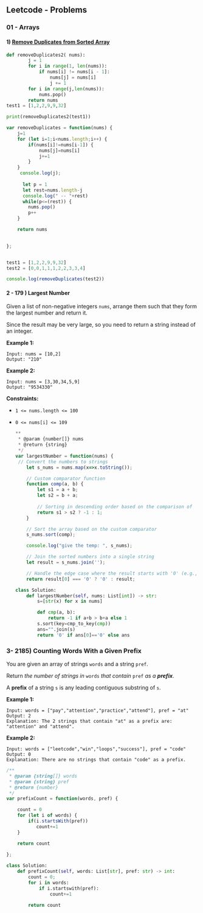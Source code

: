 ## Leetcode - Problems 

### 01 - Arrays 

#### 1)  [Remove Duplicates from Sorted Array](https://leetcode.com/problems/remove-duplicates-from-sorted-array/)

~~~python
def removeDuplicates2( nums):
        j = 1
        for i in range(1, len(nums)):
            if nums[i] != nums[i - 1]:
                nums[j] = nums[i]
                j += 1
        for i in range(j,len(nums)): 
            nums.pop()
        return nums
test1 = [1,2,2,9,9,32]

print(removeDuplicates2(test1))
~~~

~~~javascript
var removeDuplicates = function(nums) {
    j=1
    for (let i=1;i<nums.length;i++) {
        if(nums[i]!=nums[i-1]) {
            nums[j]=nums[i]
            j+=1
        }
    }
     console.log(j);
     
      let p = 1
      let rest=nums.length-j
      console.log(" -- "+rest)
      while(p<=(rest)) {
        nums.pop()
        p++
    }

    return nums

  
};


test1 = [1,2,2,9,9,32]
test2 = [0,0,1,1,1,2,2,3,3,4]

console.log(removeDuplicates(test2))

~~~

#### 2 - 179 ) Largest Number

Given a list of non-negative integers `nums`, arrange them such that they form the largest number and return it.

Since the result may be very large, so you need to return a string instead of an integer.

 

**Example 1:**

```
Input: nums = [10,2]
Output: "210"
```

**Example 2:**

```
Input: nums = [3,30,34,5,9]
Output: "9534330"
```

 

**Constraints:**

- `1 <= nums.length <= 100`

- `0 <= nums[i] <= 109`

  ~~~javascript
  **
   * @param {number[]} nums
   * @return {string}
   */
  var largestNumber = function(nums) {
   // Convert the numbers to strings
      let s_nums = nums.map(x=>x.toString());
  
      // Custom comparator function
      function comp(a, b) {
          let s1 = a + b;
          let s2 = b + a;
          
          // Sorting in descending order based on the comparison of    concatenated strings
          return s1 > s2 ? -1 : 1;
      }
  
      // Sort the array based on the custom comparator
      s_nums.sort(comp);
  
      console.log("give the temp: ", s_nums);
  
      // Join the sorted numbers into a single string
      let result = s_nums.join('');
  
      // Handle the edge case where the result starts with '0' (e.g., [0, 0])
      return result[0] === '0' ? '0' : result;
  ~~~

  ~~~python
  class Solution:
      def largestNumber(self, nums: List[int]) -> str:
          s=[str(x) for x in nums]
  
          def cmp(a, b):
              return -1 if a+b > b+a else 1
          s.sort(key=cmp_to_key(cmp))
          ans="".join(s)
          return '0' if ans[0]=='0' else ans
  ~~~

  

### 3- 2185) Counting Words With a Given Prefix

You are given an array of strings `words` and a string `pref`.

Return *the number of strings in* `words` *that contain* `pref` *as a **prefix***.

A **prefix** of a string `s` is any leading contiguous substring of `s`.

 

**Example 1:**

```
Input: words = ["pay","attention","practice","attend"], pref = "at"
Output: 2
Explanation: The 2 strings that contain "at" as a prefix are: "attention" and "attend".
```

**Example 2:**

```
Input: words = ["leetcode","win","loops","success"], pref = "code"
Output: 0
Explanation: There are no strings that contain "code" as a prefix.
```

~~~javascript
/**
 * @param {string[]} words
 * @param {string} pref
 * @return {number}
 */
var prefixCount = function(words, pref) {

    count = 0
    for (let i of words) {
        if(i.startsWith(pref))
           count+=1
    }

    return count
    
};
~~~



~~~python
class Solution:
    def prefixCount(self, words: List[str], pref: str) -> int:
        count = 0;
        for i in words:
            if i.startswith(pref):
                count+=1
            
        return count
~~~

